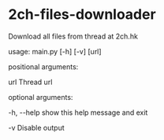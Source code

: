 # 2ch-files-downloader

Download all files from thread at 2ch.hk

usage: main.py [-h] [-v] [url]

positional arguments:

  url         Thread url

optional arguments:

  -h, --help  show this help message and exit
  
  -v          Disable output
